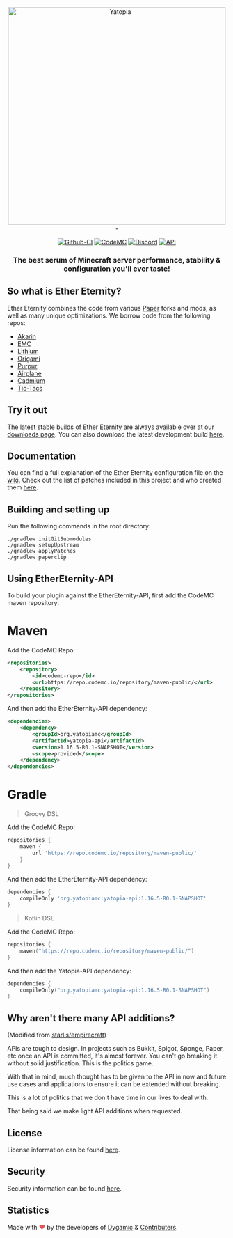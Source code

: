<div align=center>
<img width="500" src="https://cdn.discordapp.com/attachments/841815050187833354/849869083100971008/ether-eternitytwo.png" alt="Yatopia" align="top">
<div align=center>
-

[![Github-CI](https://github.com/YatopiaMC/Yatopia/workflows/CI/badge.svg)](https://github.com/YatopiaMC/Yatopia/actions?query=workflow%3ACI)
[![CodeMC](https://ci.codemc.io/buildStatus/icon?job=YatopiaMC%2FYatopia%2Fver%252F1.16.5)](https://ci.codemc.io/job/YatopiaMC/job/Yatopia/job/ver%252F1.16.5/)
[![Discord](https://img.shields.io/discord/342814924310970398?color=%237289DA&label=Discord&logo=discord&logoColor=white)](https://discord.gg/YatopiaMC)
[![API](https://img.shields.io/website?down_color=lightgrey&down_message=offline&label=API&up_color=green&up_message=online&url=http%3A%2F%2Fapi.yatopiamc.org%2F)](https://api.yatopiamc.org/v2/latestBuild?branch=ver/1.16.5)
<h3>The best serum of Minecraft server performance, stability & configuration you'll ever taste!</h3>
</div>
<div align=left>

## So what is Ether Eternity?
Ether Eternity combines the code from various [Paper](https://github.com/PaperMC/Paper) forks and mods, as well as many unique optimizations. We borrow code from the following repos:

* [Akarin](https://github.com/Akarin-project/Akarin)
* [EMC](https://github.com/starlis/empirecraft)
* [Lithium](https://github.com/jellysquid3/lithium-fabric)
* [Origami](https://github.com/Minebench/Origami)
* [Purpur](https://github.com/pl3xgaming/Purpur)
* [Airplane](https://github.com/Technove/Airplane)
* [Cadmium](https://github.com/LucilleTea/cadmium-fabric)
* [Tic-Tacs](https://github.com/Gegy/tic-tacs)


## Try it out 
The latest stable builds of Ether Eternity are always available over at our [downloads page](https://yatopiamc.org/download.html). You can also download the latest development build [here](https://api.yatopiamc.org/v2/latestBuild/download?branch=ver/1.16.5).

## Documentation

 You can find a full explanation of the Ether Eternity configuration file on the [wiki](https://github.com/YatopiaMC/Yatopia/wiki). Check out the list of patches included in this project and who created them [here](PATCHES.md).

## Building and setting up

Run the following commands in the root directory:

```shell
./gradlew initGitSubmodules
./gradlew setupUpstream
./gradlew applyPatches
./gradlew paperclip
```


## Using EtherEternity-API

To build your plugin against the EtherEternity-API, first add the CodeMC maven repository:

# Maven
Add the CodeMC Repo:
```xml
<repositories>
    <repository>
        <id>codemc-repo</id>
        <url>https://repo.codemc.io/repository/maven-public/</url>
    </repository>
</repositories>
```

And then add the EtherEternity-API dependency:
```xml
<dependencies>
    <dependency>
        <groupId>org.yatopiamc</groupId>
        <artifactId>yatopia-api</artifactId>
        <version>1.16.5-R0.1-SNAPSHOT</version>
        <scope>provided</scope>
    </dependency>
</dependencies>
```

# Gradle

> Groovy DSL

Add the CodeMC Repo:
```groovy
repositories {
    maven {
        url 'https://repo.codemc.io/repository/maven-public/'
    }
}
```

And then add the EtherEternity-API dependency:
```groovy
dependencies {
    compileOnly 'org.yatopiamc:yatopia-api:1.16.5-R0.1-SNAPSHOT'
}
```

> Kotlin DSL

Add the CodeMC Repo:
```kotlin
repositories {
    maven("https://repo.codemc.io/repository/maven-public/")
}
```

And then add the Yatopia-API dependency:
```kotlin
dependencies {
    compileOnly("org.yatopiamc:yatopia-api:1.16.5-R0.1-SNAPSHOT")
}
```

## Why aren't there many API additions?

(Modified from [starlis/empirecraft](https://github.com/starlis/empirecraft/))
<p>
APIs are tough to design. In projects such as Bukkit, Spigot, Sponge, Paper, etc once an API is committed, it's almost forever. You can't go breaking it without solid justification. This is the politics game.

With that in mind, much thought has to be given to the API in now and future use cases and applications to ensure it can be extended without breaking.

This is a lot of politics that we don't have time in our lives to deal with. 

That being said we make light API additions when requested.
</p>

## License

License information can be found [here](/Licensing/LICENSE.md).

## Security

Security information can be found [here](/SECURITY.md).

## Statistics

Made with <span style="color: #e25555;">&#9829;</span> by the developers of [Dygamic](https://dygamic.com/team) & [Contributers](https://github.com/Castafers/EtherEternity/graphs/contributors).
